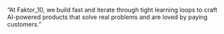 “At Faktor_10, we build fast and iterate through tight learning loops to craft AI-powered products that solve real problems and are loved by paying customers.”